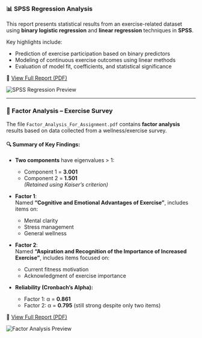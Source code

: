 ### 📊 SPSS Regression Analysis

This report presents statistical results from an exercise-related dataset using **binary logistic regression** and **linear regression** techniques in **SPSS**.

Key highlights include:
- Prediction of exercise participation based on binary predictors
- Modeling of continuous exercise outcomes using linear methods
- Evaluation of model fit, coefficients, and statistical significance

📄 [View Full Report (PDF)](./SPSSRegression.pdf)

![SPSS Regression Preview](./images/spss_regression_preview.png)

---

### 🧠 Factor Analysis – Exercise Survey

The file `Factor_Analysis_For_Assignment.pdf` contains **factor analysis** results based on data collected from a wellness/exercise survey.

#### 🔍 Summary of Key Findings:
- **Two components** have eigenvalues > 1:  
  - Component 1 = **3.001**  
  - Component 2 = **1.501**  
  *(Retained using Kaiser’s criterion)*

- **Factor 1**:  
  Named **“Cognitive and Emotional Advantages of Exercise”**, includes items on:
  - Mental clarity  
  - Stress management  
  - General wellness  

- **Factor 2**:  
  Named **“Aspiration and Recognition of the Importance of Increased Exercise”**, includes items focused on:
  - Current fitness motivation  
  - Acknowledgment of exercise importance

- **Reliability (Cronbach’s Alpha):**  
  - Factor 1: α = **0.861**  
  - Factor 2: α = **0.795** (still strong despite only two items)

📄 [View Full Report (PDF)](./Factor_Analysis_For_Assignment.pdf)

![Factor Analysis Preview](./images/factor_analysis_preview.png)

